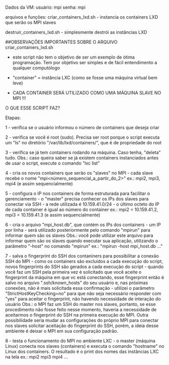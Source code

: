 Dados da VM:
  usuário: mpi
  senha: mpi
  
arquivos e funções:
  criar_containers_lxd.sh
    - instancia os containers LXD que serão os MPI slaves
    
  destruir_containers_lxd.sh
    - simplesmente destrói as instâncias LXD    

##OBSERVAÇÕES IMPORTANTES SOBRE O ARQUIVO criar_containers_lxd.sh

 - este script não tem o objetivo de ser um exemplo de ótima programação. Tem por objetivo
   ser simples e de fácil entendimento a qualquer computólogo

 - "container" = instância LXC (como se fosse uma máquina virtual bem leve)

 - CADA CONTAINER SERÁ UTILIZADO COMO UMA MÁQUINA SLAVE NO MPI !!!

 O QUE ESSE SCRIPT FAZ?

 Etapas:

 1 - verifica se o usuário informou o número de containers que deseja criar
 
 2 - verifica se você é root (sudo). Precisa ser root porque o script executa um "ls" no
     diretório "/var/lib/lxd/containers/", que é de propriedade do root

 3 - verifica se já tem containers rodando na máquina. Caso tenha, "deleta" tudo.
     Obs.: caso queira saber se já existem containers instanciados antes de usar o script,
           execute o comando "lxc list"

 4 - cria os novos containers que serão os "slaves" no MPI
     - cada slave recebe o nome "mpi<número_sequencial_a_partir_do_2>"
       ex.: mpi2, mpi3, mpi4 (e assim sequencialmente)

 5 - configura o IP nos containers de forma estruturada para facilitar o gerenciamento
     - o "master" precisa conhecer os IPs dos slaves para conectar via SSH
     - a rede utilizada é 10.159.41.0/24
     - o último octeto do IP de cada container é igual ao número do container
       ex.: mpi2 = 10.159.41.2, mpi3 = 10.159.41.3 (e assim sequencialmente)

 6 - cria o arquivo "mpi_host.db", que contém os IPs dos containers
     - um IP por linha
     - será utilizado posteriormente pelo comando "mpirun" para informar quem são os slaves
       Obs.: você pode utilizar este arquivo para informar quem são os slaves quando executar
             sua aplicação, utilizando o parâmetro "-host" no comando "mpirun"
             ex.: "mpirun -host mpi_host.db ..."
     
 7 - salva o fingerprint do SSH dos contaniners para possibilitar a conexão SSH do MPI
     - como os containers são excluídos a cada execução do script, novos fingerprints do SSH
       são gerados a cada execução do script
     - quando você faz um SSH pela primeira vez é solicitado que você aceite o fingerprint
       da máquina em que vc está conectando, esse fingerprint então é salvo no arquivo 
       ".ssh/known_hosts" do seu usuário e, nas próximas conexões, não é mais solicitada essa
       confirmação
     - utilizei o parâmetro "StrictHostKeyChecking=no" para que não seja necessário responder
       com "yes" para aceitar o fingerprint, não havendo necessidade de interação do usuário
       Obs.: o MPI faz um SSH do master nos slaves, portanto, se esse procedimento não fosse
             feito nesse momento, haveria a necessidade de aceitarmos o fingerprint do SSH
             na primeira execução do MPI.
             Outra possibilidade seria mudar as configurações do próprio MPI para conectar nos
             slaves solicitar aceitação do fingerprint do SSH, porém, a ideia desse ambiente é
             deixar o MPI em sua configuração padrão.

 8 - testa o funcionamento do MPI no ambiente LXC
     - o master (máquina Linux) conecta nos slaves (containers) e executa o comando "hostname"
       no Linux dos containers. O resultado é o print dos nomes das instâncias LXC na tela
       ex.: mpi2
            mpi3
            mpi4 ...
